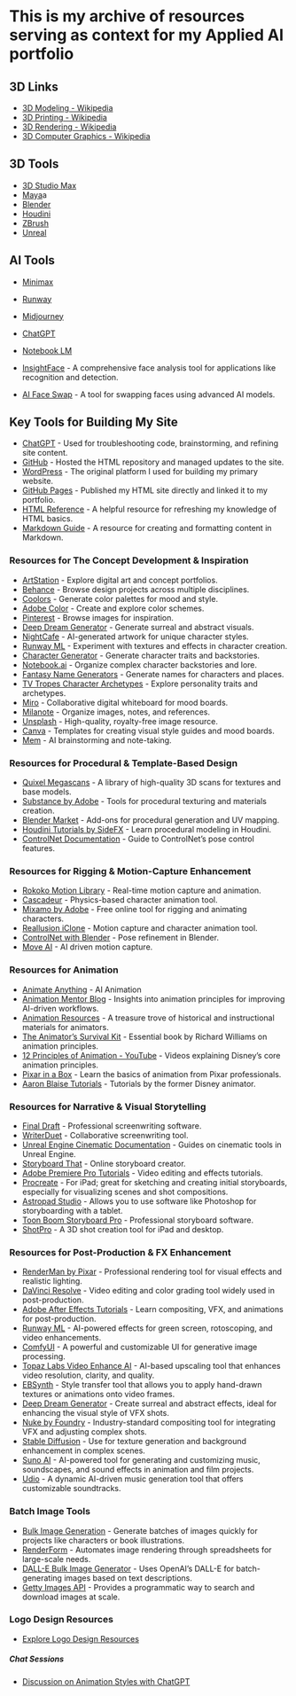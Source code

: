 # This is my archive of resources serving as context for my Applied AI portfolio

## 3D Links
- [3D Modeling - Wikipedia](https://en.wikipedia.org/wiki/3D_modeling)
- [3D Printing - Wikipedia](https://en.wikipedia.org/wiki/3D_printing)
- [3D Rendering - Wikipedia](https://en.wikipedia.org/wiki/3D_rendering)
- [3D Computer Graphics - Wikipedia](https://en.wikipedia.org/wiki/3D_computer_graphics)

## 3D Tools
- [3D Studio Max](https://www.autodesk.com/products/3ds-max/)
- [Maya](https://www.autodesk.com/products/maya/)a
- [Blender](https://www.blender.org)
- [Houdini](https://www.sidefx.com/)
- [ZBrush](https://www.maxon.net/en/zbrush)
- [Unreal](https://www.unrealengine.com/en-US)

## AI Tools
- [Minimax](https://hailuoai.video/)
- [Runway](https://runwayml.com/)
- [Midjourney](https://midjourney.com/)
- [ChatGPT](https://chat.openai.com/)
- [Notebook LM](https://notebooklm.google.com/)
  
- [InsightFace](https://insightface.ai/) - A comprehensive face analysis tool for applications like recognition and detection.
- [AI Face Swap](https://insightface.ai/) - A tool for swapping faces using advanced AI models.


## Key Tools for Building My Site
- [ChatGPT](https://chat.openai.com/) - Used for troubleshooting code, brainstorming, and refining site content.
- [GitHub](https://github.com/) - Hosted the HTML repository and managed updates to the site.
- [WordPress](https://wordpress.com/) - The original platform I used for building my primary website.
- [GitHub Pages](https://pages.github.com/) - Published my HTML site directly and linked it to my portfolio.
- [HTML Reference](https://htmlreference.io/) - A helpful resource for refreshing my knowledge of HTML basics.
- [Markdown Guide](https://www.markdownguide.org/) - A resource for creating and formatting content in Markdown.

### Resources for The Concept Development & Inspiration
- [ArtStation](https://www.artstation.com/) - Explore digital art and concept portfolios.
- [Behance](https://www.behance.net/) - Browse design projects across multiple disciplines.
- [Coolors](https://coolors.co/) - Generate color palettes for mood and style.
- [Adobe Color](https://color.adobe.com/create) - Create and explore color schemes.
- [Pinterest](https://www.pinterest.com/) - Browse images for inspiration.
- [Deep Dream Generator](https://deepdreamgenerator.com/) - Generate surreal and abstract visuals.
- [NightCafe](https://creator.nightcafe.studio/) - AI-generated artwork for unique character styles.
- [Runway ML](https://runwayml.com/) - Experiment with textures and effects in character creation.
- [Character Generator](https://www.character-generator.org.uk/) - Generate character traits and backstories.
- [Notebook.ai](https://www.notebook.ai/) - Organize complex character backstories and lore.
- [Fantasy Name Generators](https://www.fantasynamegenerators.com/) - Generate names for characters and places.
- [TV Tropes Character Archetypes](https://tvtropes.org/pmwiki/pmwiki.php/Main/Characters) - Explore personality traits and archetypes.
- [Miro](https://miro.com/) - Collaborative digital whiteboard for mood boards.
- [Milanote](https://www.milanote.com/) - Organize images, notes, and references.
- [Unsplash](https://unsplash.com/) - High-quality, royalty-free image resource.
- [Canva](https://www.canva.com/) - Templates for creating visual style guides and mood boards.
- [Mem](https://get.mem.ai/) - AI brainstorming and note-taking.

### Resources for Procedural & Template-Based Design
- [Quixel Megascans](https://quixel.com/megascans/) - A library of high-quality 3D scans for textures and base models.
- [Substance by Adobe](https://www.adobe.com/products/substance3d.html) - Tools for procedural texturing and materials creation.
- [Blender Market](https://blendermarket.com/) - Add-ons for procedural generation and UV mapping.
- [Houdini Tutorials by SideFX](https://www.sidefx.com/learn/) - Learn procedural modeling in Houdini.
- [ControlNet Documentation](https://github.com/lllyasviel/ControlNet) - Guide to ControlNet’s pose control features.

### Resources for Rigging & Motion-Capture Enhancement
- [Rokoko Motion Library](https://www.rokoko.com/) - Real-time motion capture and animation.
- [Cascadeur](https://cascadeur.com/) - Physics-based character animation tool.
- [Mixamo by Adobe](https://www.mixamo.com/) - Free online tool for rigging and animating characters.
- [Reallusion iClone](https://www.reallusion.com/iclone/) - Motion capture and character animation tool.
- [ControlNet with Blender](https://github.com/lllyasviel/ControlNet) - Pose refinement in Blender.
- [Move AI](https://www.move.ai) - AI driven motion capture.

### Resources for Animation
- [Animate Anything](https://anything.world/animate-anything) - AI Animation
- [Animation Mentor Blog](https://blog.animationmentor.com/) - Insights into animation principles for improving AI-driven workflows.
- [Animation Resources](https://animationresources.org/) - A treasure trove of historical and instructional materials for animators.
- [The Animator’s Survival Kit](https://www.theanimatorssurvivalkit.com/) - Essential book by Richard Williams on animation principles.
- [12 Principles of Animation - YouTube](https://www.youtube.com/watch?v=uDqjIdI4bF4) - Videos explaining Disney’s core animation principles.
- [Pixar in a Box](https://www.khanacademy.org/partner-content/pixar) - Learn the basics of animation from Pixar professionals.
- [Aaron Blaise Tutorials](https://creatureartteacher.com/) - Tutorials by the former Disney animator.

### Resources for Narrative & Visual Storytelling
- [Final Draft](https://www.finaldraft.com/) - Professional screenwriting software.
- [WriterDuet](https://www.writerduet.com/) - Collaborative screenwriting tool.
- [Unreal Engine Cinematic Documentation](https://docs.unrealengine.com/en-US/index.html) - Guides on cinematic tools in Unreal Engine.
- [Storyboard That](https://www.storyboardthat.com/) - Online storyboard creator.
- [Adobe Premiere Pro Tutorials](https://helpx.adobe.com/premiere-pro/tutorials.html) - Video editing and effects tutorials.
- [Procreate](https://procreate.art/) - For iPad; great for sketching and creating initial storyboards, especially for visualizing scenes and shot compositions.
- [Astropad Studio](https://astropad.com/product/studio/) - Allows you to use software like Photoshop for storyboarding with a tablet.
- [Toon Boom Storyboard Pro](https://www.toonboom.com/products/storyboardpro) - Professional storyboard software.
- [ShotPro](https://www.shotpro.com/) - A 3D shot creation tool for iPad and desktop.

### Resources for Post-Production & FX Enhancement
- [RenderMan by Pixar](https://renderman.pixar.com/) - Professional rendering tool for visual effects and realistic lighting.
- [DaVinci Resolve](https://www.blackmagicdesign.com/products/davinciresolve/) - Video editing and color grading tool widely used in post-production.
- [Adobe After Effects Tutorials](https://helpx.adobe.com/after-effects/tutorials.html) - Learn compositing, VFX, and animations for post-production.
- [Runway ML](https://runwayml.com/) - AI-powered effects for green screen, rotoscoping, and video enhancements.
- [ComfyUI](https://github.com/comfyanonymous/ComfyUI) - A powerful and customizable UI for generative image processing.
- [Topaz Labs Video Enhance AI](https://www.topazlabs.com/video-enhance-ai) - AI-based upscaling tool that enhances video resolution, clarity, and quality.
- [EBSynth](https://ebsynth.com/) - Style transfer tool that allows you to apply hand-drawn textures or animations onto video frames.
- [Deep Dream Generator](https://deepdreamgenerator.com/) - Create surreal and abstract effects, ideal for enhancing the visual style of VFX shots.
- [Nuke by Foundry](https://www.foundry.com/products/nuke) - Industry-standard compositing tool for integrating VFX and adjusting complex shots.
- [Stable Diffusion](https://stability.ai/) - Use for texture generation and background enhancement in complex scenes.
- [Suno AI](https://www.suno.ai/) - AI-powered tool for generating and customizing music, soundscapes, and sound effects in animation and film projects.
- [Udio](https://www.udio.ai/) - A dynamic AI-driven music generation tool that offers customizable soundtracks.

### Batch Image Tools
- [Bulk Image Generation](https://bulkimagegeneration.com/) - Generate batches of images quickly for projects like characters or book illustrations.
- [RenderForm](https://renderform.io/bulk-image-generation/) - Automates image rendering through spreadsheets for large-scale needs.
- [DALL-E Bulk Image Generator](https://theresanaiforthat.com/ai/dall-e-bulk-image-generator/) - Uses OpenAI’s DALL-E for batch-generating images based on text descriptions.
- [Getty Images API](https://developers.gettyimages.com/) - Provides a programmatic way to search and download images at scale.

### Logo Design Resources
- [Explore Logo Design Resources](./logo-design-resources.md)

##### Chat Sessions
- [Discussion on Animation Styles with ChatGPT](https://github.com/lionbrush/3d-ai/blob/main/docs/animation-styles.md)
